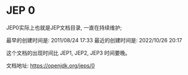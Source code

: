 # JEP 0


JEP0实际上也就是JEP文档目录, 一直在持续维护;

最早的创建时间是: 2011/08/24 17:33
最近的创建时间是: 2022/10/26 20:17

这个文档的出现时间比 JEP1, JEP2, JEP3 时间要晚。

文档地址: <https://openjdk.org/jeps/0>
